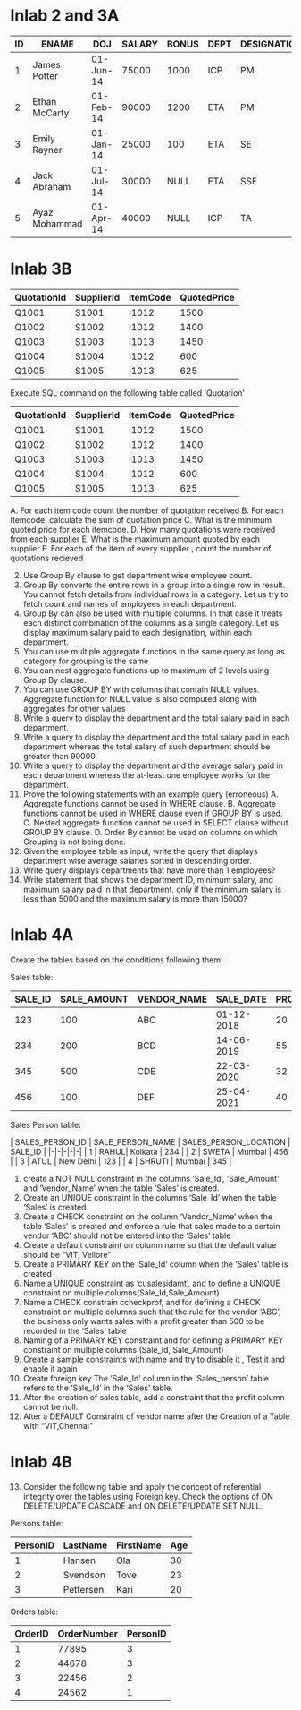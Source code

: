 # Inlab 2 and 3A

| ID | ENAME  | DOJ |  SALARY | BONUS | DEPT | DESIGNATION | MANAGER | COMPID |
|-|-|-|-|-|-|-|-|-|
| 1 | James Potter | 01-Jun-14 | 75000 | 1000 | ICP | PM | NULL | 1001 |
| 2 | Ethan McCarty | 01-Feb-14 | 90000 | 1200 | ETA | PM | NULL | NULL |
| 3 | Emily Rayner | 01-Jan-14 | 25000 | 100 | ETA | SE | 2 | 1002 |
| 4 | Jack Abraham | 01-Jul-14 | 30000 | NULL | ETA | SSE | 2 | NULL |
| 5 | Ayaz Mohammad | 01-Apr-14 | 40000 | NULL | ICP | TA | 1 | 1003 |

# Inlab 3B

| QuotationId | SupplierId | ItemCode |  QuotedPrice |
|-|-|-|-|
| Q1001 | S1001 | I1012 | 1500 |
| Q1002 | S1002 | I1012 | 1400 |
| Q1003 | S1003 | I1013 | 1450 |
| Q1004 | S1004 | I1012 | 600 |
| Q1005 | S1005 | I1013 | 625 |


Execute SQL command on the following table called 'Quotation'

| QuotationId | SupplierId | ItemCode |  QuotedPrice |
|-|-|-|-|
| Q1001 | S1001 | I1012 | 1500 |
| Q1002 | S1002 | I1012 | 1400 |
| Q1003 | S1003 | I1013 | 1450 |
| Q1004 | S1004 | I1012 | 600 |
| Q1005 | S1005 | I1013 | 625 |

A. For each item code count the number of quotation received
B. For each Itemcode, calculate the sum of quotation price
C. What is the minimum quoted price for each itemcode.
D. How many quotations were received from each supplier
E. What is the maximum amount quoted by each supplier
F. For each of the item of every supplier , count the number of quotations recieved

2. Use Group By clause to get department wise employee count.
3. Group By converts the entire rows in a group into a single row in result. You cannot fetch details from individual rows in a category. Let us try to fetch count and names of employees in each department.
4. Group By can also be used with multiple columns. In that case it treats each distinct combination of the columns as a single category. Let us display maximum salary paid to each designation, within each department.
5. You can use multiple aggregate functions in the same query as long as category for grouping is the same
6. You can nest aggregate functions up to maximum of 2 levels using Group By clause.
7. You can use GROUP BY with columns that contain NULL values. Aggregate function for NULL value is also computed along with aggregates for other values
8. Write a query to display the department and the total salary paid in each department.
9. Write a query to display the department and the total salary paid in each department whereas the total salary of such department should be greater than 90000.
10. Write a query to display the department and the average salary paid in each department whereas the at-least one employee works for the department.
11. Prove the following statements with an example query (erroneous)
 A. Aggregate functions cannot be used in WHERE clause.
 B. Aggregate functions cannot be used in WHERE clause even if GROUP BY is used.
 C. Nested aggregate function cannot be used in SELECT clause without GROUP BY clause.
 D. Order By cannot be used on columns on which Grouping is not being done. 
12.  Given the employee table as input, write the query that displays department wise average salaries sorted in descending order.
13.  Write query displays departments that have more than 1 employees?
14.  Write statement that shows the department ID, minimum salary, and maximum salary paid in that department, only if the minimum salary is less than 5000 and the maximum salary is more than 15000?

# Inlab 4A

Create the tables based on the conditions following them:

Sales table:

| SALE_ID | SALE_AMOUNT | VENDOR_NAME |  SALE_DATE | PROFIT |
|-|-|-|-|-|
| 123 | 100 | ABC | 01-12-2018 | 20 |
| 234 | 200 | BCD | 14-06-2019 | 55 |
| 345 | 500 | CDE | 22-03-2020 | 32 |
| 456 | 100 | DEF | 25-04-2021 | 40 |

Sales Person table:

| SALES_PERSON_ID | SALE_PERSON_NAME | SALES_PERSON_LOCATION |  SALE_ID |
|-|-|-|-|-|
| 1 | RAHUL| Kolkata | 234 |
| 2 | SWETA | Mumbai | 456 |
| 3 | ATUL | New Delhi | 123 |
| 4 | SHRUTI | Mumbai | 345 |


1. create a NOT NULL constraint in the columns ‘Sale_Id’, ‘Sale_Amount’ and ‘Vendor_Name’ when the table ‘Sales’ is created.
2. Create an UNIQUE constraint in the columns ‘Sale_Id’ when the table ‘Sales’ is created
3. Create a CHECK constraint on the column ‘Vendor_Name’ when the table ‘Sales’ is created and enforce a rule that sales made to a certain vendor ‘ABC’ should not be entered into the ‘Sales’ table
4. Create a default constraint on column name so that the default value should be “VIT, Vellore”
5. Create a PRIMARY KEY on the ‘Sale_Id’ column when the ‘Sales’ table is created
6. Name a UNIQUE constraint as ‘cusalesidamt’, and to define a UNIQUE constraint on multiple columns(Sale_Id,Sale_Amount)
7. Name a CHECK constrain ccheckprof, and for defining a CHECK constraint on multiple columns such that the rule for the vendor ‘ABC’, the business only wants sales with a profit greater than 500 to be recorded in the ‘Sales’ table
8. Naming of a PRIMARY KEY constraint and for defining a PRIMARY KEY constraint on multiple columns (Sale_Id, Sale_Amount)
9. Create a sample constraints with name and try to disable it , Test it and enable it again
10. Create foreign key The ‘Sale_Id’ column in the ‘Sales_person’ table refers to the 
‘Sale_Id’ in the ‘Sales’ table. 
11.  After the creation of sales table, add a constraint that the profit column cannot be null.
12.  Alter a DEFAULT Constraint of vendor name after the Creation of a Table with “VIT,Chennai”

# Inlab 4B

13. Consider the following table and apply the concept of referential integrity over the tables using Foreign key. Check the options of ON DELETE/UPDATE CASCADE and ON DELETE/UPDATE SET NULL.


Persons table:

| PersonID | LastName | FirstName |	Age |
|-|-|-|-|
| 1 | Hansen | Ola | 30 |
| 2 | Svendson | Tove | 23 |
| 3	| Pettersen | Kari | 20 |

Orders table:

| OrderID | OrderNumber | PersonID |
|-|-|-|
| 1 | 77895 | 3 |
| 2 | 44678 | 3 |
| 3	| 22456 | 2 |
| 4	| 24562 | 1 |